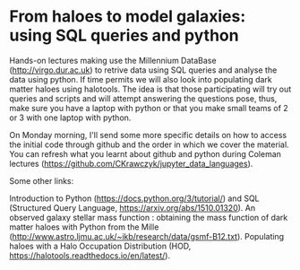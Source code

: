 # From haloes to model galaxies: using SQL queries and python 

Hands-on lectures making use the Millennium DataBase (http://virgo.dur.ac.uk) to retrive data using SQL queries and analyse the data using python. If time permits we will also look into populating dark matter haloes using halotools. The idea is that those participating will try out queries and scripts and will attempt answering the questions pose, thus, make sure you have a laptop with python or that you make small teams of 2 or 3 with one laptop with python.

On Monday morning, I'll send some more specific details on how to access the initial code through github and the order in which we cover the material. You can refresh what you learnt about github and python during Coleman lectures (https://github.com/CKrawczyk/jupyter_data_languages).

Some other links:

Introduction to Python (https://docs.python.org/3/tutorial/) and SQL (Structured Query Language, https://arxiv.org/abs/1510.01320). An observed galaxy stellar mass function : obtaining the mass function of dark matter haloes with Python from the Mille (http://www.astro.ljmu.ac.uk/~ikb/research/data/gsmf-B12.txt). Populating haloes with a Halo Occupation Distribution (HOD, https://halotools.readthedocs.io/en/latest/).

